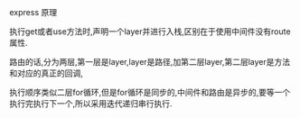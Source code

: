 express 原理

执行get或者use方法时,声明一个layer并进行入栈,区别在于使用中间件没有route属性.

路由的话,分为两层,第一层是layer,layer是路径,加第二层layer,第二层layer是方法和对应的真正的回调,


执行顺序类似二层for循环,但是for循环是同步的,中间件和路由是异步的,要等一个执行完执行下一个,所以采用迭代递归串行执行.